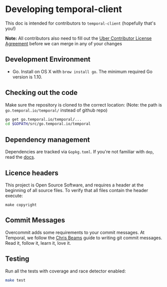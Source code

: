# Developing temporal-client

This doc is intended for contributors to `temporal-client` (hopefully that's you!)

**Note:** All contributors also need to fill out the [Uber Contributor License Agreement](http://t.uber.com/cla) before we can merge in any of your changes

## Development Environment

* Go. Install on OS X with `brew install go`. The minimum required Go version is 1.10.

## Checking out the code

Make sure the repository is cloned to the correct location:
(Note: the path is `go.temporal.io/temporal/` instead of github repo)

```bash
go get go.temporal.io/temporal/...
cd $GOPATH/src/go.temporal.io/temporal
```

## Dependency management

Dependencies are tracked via `Gopkg.toml`. If you're not familiar with `dep`,
read the [docs](https://https://golang.github.io/dep/docs/introduction.html).

## Licence headers

This project is Open Source Software, and requires a header at the beginning of
all source files. To verify that all files contain the header execute:

```lang=bash
make copyright
```

## Commit Messages

Overcommit adds some requirements to your commit messages. At Temporal, we follow the
[Chris Beams](http://chris.beams.io/posts/git-commit/) guide to writing git
commit messages. Read it, follow it, learn it, love it.

## Testing

Run all the tests with coverage and race detector enabled:

```bash
make test
```
